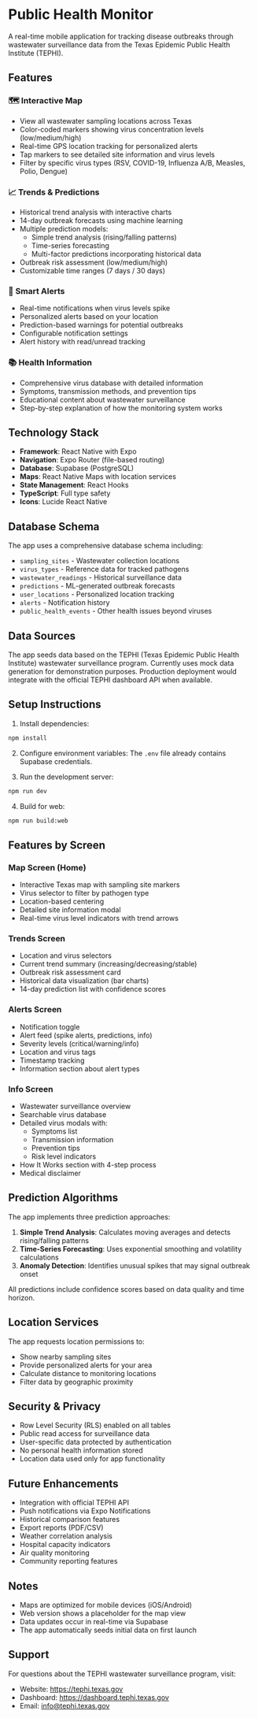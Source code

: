 # Public Health Monitor

A real-time mobile application for tracking disease outbreaks through wastewater surveillance data from the Texas Epidemic Public Health Institute (TEPHI).

## Features

### 🗺️ Interactive Map
- View all wastewater sampling locations across Texas
- Color-coded markers showing virus concentration levels (low/medium/high)
- Real-time GPS location tracking for personalized alerts
- Tap markers to see detailed site information and virus levels
- Filter by specific virus types (RSV, COVID-19, Influenza A/B, Measles, Polio, Dengue)

### 📈 Trends & Predictions
- Historical trend analysis with interactive charts
- 14-day outbreak forecasts using machine learning
- Multiple prediction models:
  - Simple trend analysis (rising/falling patterns)
  - Time-series forecasting
  - Multi-factor predictions incorporating historical data
- Outbreak risk assessment (low/medium/high)
- Customizable time ranges (7 days / 30 days)

### 🔔 Smart Alerts
- Real-time notifications when virus levels spike
- Personalized alerts based on your location
- Prediction-based warnings for potential outbreaks
- Configurable notification settings
- Alert history with read/unread tracking

### 📚 Health Information
- Comprehensive virus database with detailed information
- Symptoms, transmission methods, and prevention tips
- Educational content about wastewater surveillance
- Step-by-step explanation of how the monitoring system works

## Technology Stack

- **Framework**: React Native with Expo
- **Navigation**: Expo Router (file-based routing)
- **Database**: Supabase (PostgreSQL)
- **Maps**: React Native Maps with location services
- **State Management**: React Hooks
- **TypeScript**: Full type safety
- **Icons**: Lucide React Native

## Database Schema

The app uses a comprehensive database schema including:
- `sampling_sites` - Wastewater collection locations
- `virus_types` - Reference data for tracked pathogens
- `wastewater_readings` - Historical surveillance data
- `predictions` - ML-generated outbreak forecasts
- `user_locations` - Personalized location tracking
- `alerts` - Notification history
- `public_health_events` - Other health issues beyond viruses

## Data Sources

The app seeds data based on the TEPHI (Texas Epidemic Public Health Institute) wastewater surveillance program. Currently uses mock data generation for demonstration purposes. Production deployment would integrate with the official TEPHI dashboard API when available.

## Setup Instructions

1. Install dependencies:
```bash
npm install
```

2. Configure environment variables:
The `.env` file already contains Supabase credentials.

3. Run the development server:
```bash
npm run dev
```

4. Build for web:
```bash
npm run build:web
```

## Features by Screen

### Map Screen (Home)
- Interactive Texas map with sampling site markers
- Virus selector to filter by pathogen type
- Location-based centering
- Detailed site information modal
- Real-time virus level indicators with trend arrows

### Trends Screen
- Location and virus selectors
- Current trend summary (increasing/decreasing/stable)
- Outbreak risk assessment card
- Historical data visualization (bar charts)
- 14-day prediction list with confidence scores

### Alerts Screen
- Notification toggle
- Alert feed (spike alerts, predictions, info)
- Severity levels (critical/warning/info)
- Location and virus tags
- Timestamp tracking
- Information section about alert types

### Info Screen
- Wastewater surveillance overview
- Searchable virus database
- Detailed virus modals with:
  - Symptoms list
  - Transmission information
  - Prevention tips
  - Risk level indicators
- How It Works section with 4-step process
- Medical disclaimer

## Prediction Algorithms

The app implements three prediction approaches:

1. **Simple Trend Analysis**: Calculates moving averages and detects rising/falling patterns
2. **Time-Series Forecasting**: Uses exponential smoothing and volatility calculations
3. **Anomaly Detection**: Identifies unusual spikes that may signal outbreak onset

All predictions include confidence scores based on data quality and time horizon.

## Location Services

The app requests location permissions to:
- Show nearby sampling sites
- Provide personalized alerts for your area
- Calculate distance to monitoring locations
- Filter data by geographic proximity

## Security & Privacy

- Row Level Security (RLS) enabled on all tables
- Public read access for surveillance data
- User-specific data protected by authentication
- No personal health information stored
- Location data used only for app functionality

## Future Enhancements

- Integration with official TEPHI API
- Push notifications via Expo Notifications
- Historical comparison features
- Export reports (PDF/CSV)
- Weather correlation analysis
- Hospital capacity indicators
- Air quality monitoring
- Community reporting features

## Notes

- Maps are optimized for mobile devices (iOS/Android)
- Web version shows a placeholder for the map view
- Data updates occur in real-time via Supabase
- The app automatically seeds initial data on first launch

## Support

For questions about the TEPHI wastewater surveillance program, visit:
- Website: https://tephi.texas.gov
- Dashboard: https://dashboard.tephi.texas.gov
- Email: info@tephi.texas.gov
